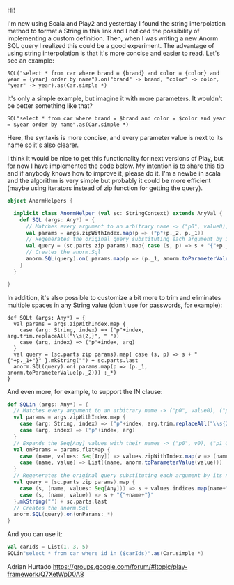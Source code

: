 Hi!

I'm new using Scala and Play2 and yesterday I found the string interpolation method to format a String in this link
and I noticed the possibility of implementing a custom definition. Then, when I was writing a new Anorm SQL query I realized this could be a good experiment. The advantage of using string interpolation is that it's more concise and easier to read. Let's see an example:

    SQL("select * from car where brand = {brand} and color = {color} and year = {year} order by name").on("brand" -> brand, "color" -> color, "year" -> year).as(Car.simple *)

It's only a simple example, but imagine it with more parameters. It wouldn't be better something like that?

    SQL"select * from car where brand = $brand and color = $color and year = $year order by name".as(Car.simple *)

Here, the syntaxis is more concise, and every parameter value is next to its name so it's also clearer.

I think it would be nice to get this functionality for next versions of Play, but for now I have implemented the code below. My intention is to share this tip and if anybody knows how to improve it, please do it. I'm a newbe in scala and the algorithm is very simple but probably it could be more efficient (maybe using iterators instead of zip function for getting the query).

```scala
object AnormHelpers {

  implicit class AnormHelper (val sc: StringContext) extends AnyVal {
    def SQL (args: Any*) = {
      // Matches every argument to an arbitrary name -> ("p0", value0), ("p1", value1), …
      val params = args.zipWithIndex.map(p => ("p"+p._2, p._1))
      // Regenerates the original query substituting each argument by its name -> "select * from car where id = {p0}"
      val query = (sc.parts zip params).map{ case (s, p) => s + "{"+p._1+"}" }.mkString("") + sc.parts.last
      // Creates the anorm.Sql
      anorm.SQL(query).on( params.map(p => (p._1, anorm.toParameterValue(p._2))) :_*)
    }
  }

}
```

In addition, it's also possible to customize a bit more to trim and eliminates multiple spaces in any String value (don't use for passwords, for example):

```
def SQLt (args: Any*) = {
  val params = args.zipWithIndex.map {
    case (arg: String, index) => ("p"+index, arg.trim.replaceAll("\\s{2,}", " "))
    case (arg, index) => ("p"+index, arg)
  }
  val query = (sc.parts zip params).map{ case (s, p) => s + "{"+p._1+"}" }.mkString("") + sc.parts.last
  anorm.SQL(query).on( params.map(p => (p._1, anorm.toParameterValue(p._2))) :_*)
}
```

And even more, for example, to support the IN clause:

```scala
def SQLin (args: Any*) = {
  // Matches every argument to an arbitrary name -> ("p0", value0), ("p1", value1), ...
  val params = args.zipWithIndex.map {
    case (arg: String, index) => ("p"+index, arg.trim.replaceAll("\\s{2,}", " "))
    case (arg, index) => ("p"+index, arg)
  }
  // Expands the Seq[Any] values with their names -> ("p0", v0), ("p1_0", v1_item0), ("p1_1", v1_item1), ...
  val onParams = params.flatMap {
    case (name, values: Seq[Any]) => values.zipWithIndex.map(v => (name+"_"+v._2, anorm.toParameterValue(v._1)))
    case (name, value) => List((name, anorm.toParameterValue(value)))
  }
  // Regenerates the original query substituting each argument by its name expanding Seq[Any] values separated by commas
  val query = (sc.parts zip params).map {
    case (s, (name, values: Seq[Any])) => s + values.indices.map(name+"_"+_).mkString("{", "},{", "}")
    case (s, (name, value)) => s + "{"+name+"}"
  }.mkString("") + sc.parts.last
  // Creates the anorm.Sql
  anorm.SQL(query).on(onParams:_*)
}
```

And you can use it:

```scala
val carIds = List(1, 3, 5)
SQLin"select * from car where id in ($carIds)".as(Car.simple *)
```

Adrian Hurtado
https://groups.google.com/forum/#!topic/play-framework/Q7XetWpD0A8

